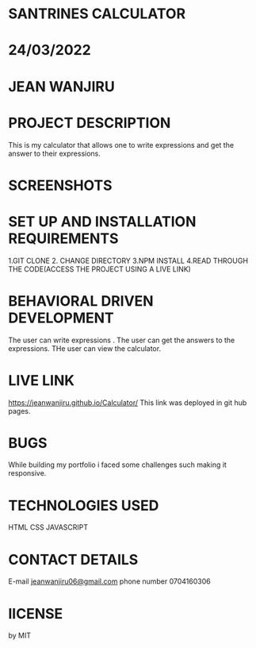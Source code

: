  # SANTRINES CALCULATOR

 # 24/03/2022

 # JEAN WANJIRU 

 # PROJECT DESCRIPTION

This is my calculator that allows one to write expressions and get the answer to their expressions.

# SCREENSHOTS 

# SET UP AND INSTALLATION REQUIREMENTS

1.GIT CLONE
2. CHANGE DIRECTORY
3.NPM INSTALL
4.READ THROUGH THE CODE(ACCESS THE PROJECT USING A LIVE LINK)

# BEHAVIORAL DRIVEN DEVELOPMENT

The user can write expressions .
The user can get the answers to the expressions.
THe user can view the calculator.

 # LIVE LINK

https://jeanwanjiru.github.io/Calculator/
This link was deployed in git hub pages.

 # BUGS

While building my portfolio i faced some challenges such making it responsive.

# TECHNOLOGIES USED

HTML
CSS
JAVASCRIPT

 # CONTACT DETAILS

 E-mail jeanwanjiru06@gmail.com
 phone number 0704160306

 # lICENSE 
 
 by MIT